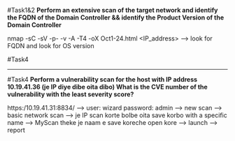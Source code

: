 #Task1&2
**Perform an extensive scan of the target network and identify the FQDN of the Domain Controller && identify the Product Version of the Domain Controller**

nmap -sC -sV -p- -v -A -T4 -oX Oct1-24.html <IP_address>
--> look for FQDN and look for OS version 

#Task4
** **



#Task4
**Perform a vulnerability scan for the host with IP address 10.19.41.36 (je IP diye dibe oita dibo) What is the CVE number of the vulnerability with the least severity score?**

https:/10.19.41.31:8834/ --> user: wizard password: admin --> new scan --> basic network scan --> je IP scan korte bolbe oita save korbo with a specific name --> MyScan theke je naam e save koreche open kore --> launch --> report
